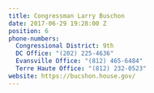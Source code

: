 ```yaml
---
title: Congressman Larry Buschon
date: 2017-06-29 19:28:00 Z
position: 6
phone-numbers:
  Congressional District: 9th
  DC Office: "(202) 225-4636"
  Evansville Office: "(812) 465-6484"
  Terre Haute Office: "(812) 232-0523"
website: https://bucshon.house.gov/
---
```



